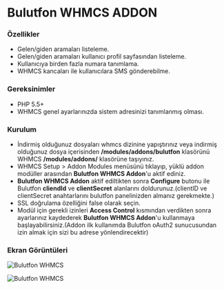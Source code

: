 # Bulutfon WHMCS ADDON 

### Özellikler

* Gelen/giden aramaları listeleme.
* Gelen/giden aramaları kullanıcı profil sayfasından listeleme.
* Kullanıcıya birden fazla numara tanımlama.
* WHMCS kancaları ile kullanıcılara SMS gönderebilme.

### Gereksinimler

* PHP 5.5+
* WHMCS genel ayarlarınızda sistem adresinizi tanımlanmış olması.


### Kurulum

* İndirmiş olduğunuz dosyaları whmcs dizinine yapıştırınız veya indirmiş olduğunuz dosya içerisinden **/modules/addons/bulutfon** klasörünü WHMCS **/modules/addons/** klasörüne taşıyınız.
* WHMCS Setup > Addon Modules menüsünü tıklayıp, yüklü addon modüller arasından **Bulutfon WHMCS Addon**'u aktif ediniz.
* **Bulutfon WHMCS Addon** aktif ediltikten sonra **Configure** butonu ile Bulutfon **cliendId** ve **clientSecret** alanlarını doldurunuz.(clientID ve clientSecret anahtarlarını bulutfon panelinizden almanız gerekmekte.)
* SSL doğrulama özelliğini false olarak seçin.
* Modül için gerekli izinleri **Access Control** kısmından verdikten sonra ayarlarınız kaydederek **Bulutfon WHMCS Addon**'u kullanmaya başlayabilirsiniz.(Addon ilk kullanımda Bulutfon oAuth2 sunucusundan izin almak için sizi bu adrese yönlendirecektir)

### Ekran Görüntüleri

![Bulutfon WHMCS](https://github.com/hakanersu/bulutfon-whmcs/blob/sms/screen-1.png "Bulutfon WHMCS Client Area")

![Bulutfon WHMCS](https://github.com/hakanersu/bulutfon-whmcs/blob/sms/screen-2.png "Bulutfon WHMCS Add Number")
